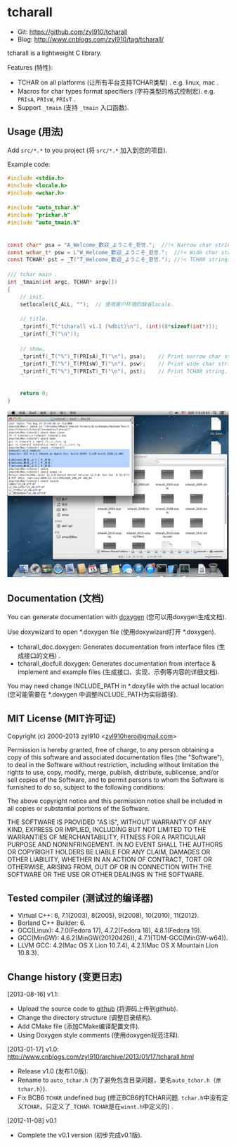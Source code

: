 tcharall
========

* Git:	https://github.com/zyl910/tcharall
* Blog:	http://www.cnblogs.com/zyl910/tag/tcharall/

tcharall is a lightweight C library.

Features (特性):
* TCHAR on all platforms (让所有平台支持TCHAR类型) . e.g. linux, mac .
* Macros for char types format specifiers (字符类型的格式控制宏). e.g. `PRIsA`, `PRIsW`, `PRIsT` .
* Support `_tmain` (支持 `_tmain` 入口函数).

## Usage (用法)

Add `src/*.*` to you project (将 `src/*.*` 加入到您的项目).

Example code:

```c
#include <stdio.h>
#include <locale.h>
#include <wchar.h>

#include "auto_tchar.h"
#include "prichar.h"
#include "auto_tmain.h"


const char* psa = "A_Welcome_歡迎_ようこそ_환영.";	//!< Narrow char string. "Welcome": English, Traditional Chinese, Japanese, Korean.
const wchar_t* psw = L"W_Welcome_歡迎_ようこそ_환영.";	//!< Wide char string.
const TCHAR* pst = _T("T_Welcome_歡迎_ようこそ_환영.");	//!< TCHAR string.

/// tchar main .
int _tmain(int argc, TCHAR* argv[])
{
	// init.
	setlocale(LC_ALL, "");	// 使用客户环境的缺省locale.

	// title.
	_tprintf(_T("tcharall v1.1 (%dbit)\n"), (int)(8*sizeof(int*)));
	_tprintf(_T("\n"));

	// show.
	_tprintf(_T("%")_T(PRIsA)_T("\n"), psa);	// Print narrow char string.
	_tprintf(_T("%")_T(PRIsW)_T("\n"), psw);	// Print wide char string.
	_tprintf(_T("%")_T(PRIsT)_T("\n"), pst);	// Print TCHAR string.
	

	return 0;
}
```

![example](docs/images/examples_tcharall.png "example")



## Documentation (文档)

You can generate documentation with [doxygen](http://www.stack.nl/~dimitri/doxygen/index.html) (您可以用doxygen生成文档).

Use doxywizard to open *.doxygen file (使用doxywizard打开 *.doxygen).

* tcharall_doc.doxygen: Generates documentation from interface files (生成接口的文档) .
* tcharall_docfull.doxygen: Generates documentation from interface & implement and example files (生成接口、实现、示例等内容的详细文档).

You may need change INCLUDE_PATH in *.doxyfile with the actual location (您可能需要在 *.doxygen 中调整INCLUDE_PATH为实际路径).


## MIT License (MIT许可证)

Copyright (c) 2000-2013 zyl910 \<zyl910hero@gmail.com\>

Permission is hereby granted, free of charge, to any person obtaining a copy
of this software and associated documentation files (the "Software"), to deal
in the Software without restriction, including without limitation the rights
to use, copy, modify, merge, publish, distribute, sublicense, and/or sell
copies of the Software, and to permit persons to whom the Software is
furnished to do so, subject to the following conditions:

The above copyright notice and this permission notice shall be included in
all copies or substantial portions of the Software.

THE SOFTWARE IS PROVIDED "AS IS", WITHOUT WARRANTY OF ANY KIND, EXPRESS OR
IMPLIED, INCLUDING BUT NOT LIMITED TO THE WARRANTIES OF MERCHANTABILITY,
FITNESS FOR A PARTICULAR PURPOSE AND NONINFRINGEMENT. IN NO EVENT SHALL THE
AUTHORS OR COPYRIGHT HOLDERS BE LIABLE FOR ANY CLAIM, DAMAGES OR OTHER
LIABILITY, WHETHER IN AN ACTION OF CONTRACT, TORT OR OTHERWISE, ARISING FROM,
OUT OF OR IN CONNECTION WITH THE SOFTWARE OR THE USE OR OTHER DEALINGS IN
THE SOFTWARE.

## Tested compiler (测试过的编译器)

* Virtual C++: 6, 7.1(2003), 8(2005), 9(2008), 10(2010), 11(2012).
* Borland C++ Builder: 6.
* GCC(Linux): 4.7.0(Fedora 17),  4.7.2(Fedora 18),  4.8.1(Fedora 19).
* GCC(MinGW): 4.6.2(MinGW(20120426)), 4.7.1(TDM-GCC(MinGW-w64)).
* LLVM GCC: 4.2(Mac OS X Lion 10.7.4), 4.2.1(Mac OS X Mountain Lion 10.8.3).



## Change history (变更日志)

[2013-08-16] v1.1:

* Upload the source code to [github](https://github.com/zyl910/tcharall) (将源码上传到github).
* Change the directory structure (调整目录结构).
* Add CMake file (添加CMake编译配置文件).
* Using Doxygen style comments (使用doxygen规范注释).

[2013-01-17] v1.0: http://www.cnblogs.com/zyl910/archive/2013/01/17/tcharall.html

* Release v1.0 (发布1.0版).
* Rename to `auto_tchar.h` (为了避免包含目录问题，更名`auto_tchar.h`（`原tchar.h`）).
* Fix BCB6 `TCHAR` undefined bug (修正BCB6的TCHAR问题. `tchar.h`中没有定义`TCHAR`，只定义了`_TCHAR`. `TCHAR`是在`winnt.h`中定义的) .

[2012-11-08] v0.1
* Complete the v0.1 version (初步完成v0.1版).
